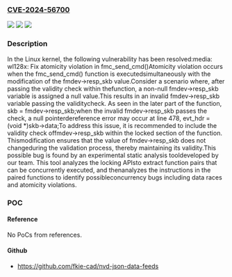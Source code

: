 ### [CVE-2024-56700](https://cve.mitre.org/cgi-bin/cvename.cgi?name=CVE-2024-56700)
![](https://img.shields.io/static/v1?label=Product&message=Linux&color=blue)
![](https://img.shields.io/static/v1?label=Version&message=e8454ff7b9a4d56f02c095bff12d3c92ef4c7fa6%3C%20d16109c9fdc1b8cea4fe63b42e06e926c3f68990%20&color=brighgreen)
![](https://img.shields.io/static/v1?label=Vulnerability&message=n%2Fa&color=brighgreen)

### Description

In the Linux kernel, the following vulnerability has been resolved:media: wl128x: Fix atomicity violation in fmc_send_cmd()Atomicity violation occurs when the fmc_send_cmd() function is executedsimultaneously with the modification of the fmdev->resp_skb value.Consider a scenario where, after passing the validity check within thefunction, a non-null fmdev->resp_skb variable is assigned a null value.This results in an invalid fmdev->resp_skb variable passing the validitycheck. As seen in the later part of the function, skb = fmdev->resp_skb;when the invalid fmdev->resp_skb passes the check, a null pointerdereference error may occur at line 478, evt_hdr = (void *)skb->data;To address this issue, it is recommended to include the validity check offmdev->resp_skb within the locked section of the function. Thismodification ensures that the value of fmdev->resp_skb does not changeduring the validation process, thereby maintaining its validity.This possible bug is found by an experimental static analysis tooldeveloped by our team. This tool analyzes the locking APIsto extract function pairs that can be concurrently executed, and thenanalyzes the instructions in the paired functions to identify possibleconcurrency bugs including data races and atomicity violations.

### POC

#### Reference
No PoCs from references.

#### Github
- https://github.com/fkie-cad/nvd-json-data-feeds

